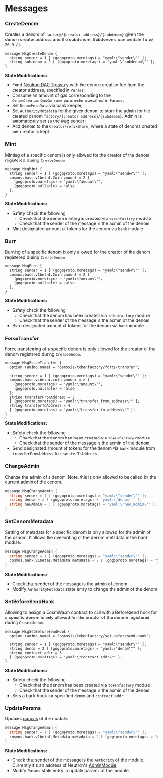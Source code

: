 # Messages

### CreateDenom
Creates a denom of `factory/{creator address}/{subdenom}` given the denom creator address and the subdenom. Subdenoms can contain `[a-zA-Z0-9./]`.
``` {.go}
message MsgCreateDenom {
  string sender = 1 [ (gogoproto.moretags) = "yaml:\"sender\"" ];
  string subdenom = 2 [ (gogoproto.moretags) = "yaml:\"subdenom\"" ];
}
```

**State Modifications:**
- Fund [Neutron DAO Treasury](/neutron/dao/overview) with the denom creation fee from the creator address, specified in `Params`; 
- Consume an amount of gas corresponding to the `DenomCreationGasConsume` parameter specified in `Params`;
- Set `DenomMetaData` via bank keeper;
- Set `AuthorityMetadata` for the given denom to store the admin for the created denom `factory/{creator address}/{subdenom}`. Admin is automatically set as the Msg sender;
- Add denom to the `CreatorPrefixStore`, where a state of denoms created per creator is kept.

### Mint
Minting of a specific denom is only allowed for the creator of the denom registered during `CreateDenom`
``` {.go}
message MsgMint {
  string sender = 1 [ (gogoproto.moretags) = "yaml:\"sender\"" ];
  cosmos.base.v1beta1.Coin amount = 2 [
    (gogoproto.moretags) = "yaml:\"amount\"",
    (gogoproto.nullable) = false
  ];
}
```

**State Modifications:**
- Safety check the following
  - Check that the denom minting is created via `tokenfactory` module
  - Check that the sender of the message is the admin of the denom
- Mint designated amount of tokens for the denom via `bank` module



### Burn
Burning of a specific denom is only allowed for the creator of the denom registered during `CreateDenom`
``` {.go}
message MsgBurn {
  string sender = 1 [ (gogoproto.moretags) = "yaml:\"sender\"" ];
  cosmos.base.v1beta1.Coin amount = 2 [
    (gogoproto.moretags) = "yaml:\"amount\"",
    (gogoproto.nullable) = false
  ];
}
```

**State Modifications:**
- Safety check the following
  - Check that the denom has been created via `tokenfactory` module
  - Check that the sender of the message is the admin of the denom
- Burn designated amount of tokens for the denom via `bank` module



### ForceTransfer
Force transferring of a specific denom is only allowed for the creator of the denom registered during `CreateDenom`.
``` {.go}
message MsgForceTransfer {
  option (amino.name) = "osmosis/tokenfactory/force-transfer";

  string sender = 1 [ (gogoproto.moretags) = "yaml:\"sender\"" ];
  cosmos.base.v1beta1.Coin amount = 2 [
    (gogoproto.moretags) = "yaml:\"amount\"",
    (gogoproto.nullable) = false
  ];
  string transferFromAddress = 3
  [ (gogoproto.moretags) = "yaml:\"transfer_from_address\"" ];
  string transferToAddress = 4
  [ (gogoproto.moretags) = "yaml:\"transfer_to_address\"" ];
}
```

**State Modifications:**
- Safety check the following
  - Check that the denom has been created via `tokenfactory` module
  - Check that the sender of the message is the admin of the denom
- Send designated amount of tokens for the denom via `bank` module from `transferFromAddress` to `transferToAddress`



### ChangeAdmin
Change the admin of a denom. Note, this is only allowed to be called by the current admin of the denom.

```go
message MsgChangeAdmin {
  string sender = 1 [ (gogoproto.moretags) = "yaml:\"sender\"" ];
  string denom = 2 [ (gogoproto.moretags) = "yaml:\"denom\"" ];
  string newAdmin = 3 [ (gogoproto.moretags) = "yaml:\"new_admin\"" ];
}
```



### SetDenomMetadata
Setting of metadata for a specific denom is only allowed for the admin of the denom.
It allows the overwriting of the denom metadata in the bank module.

```go
message MsgChangeAdmin {
  string sender = 1 [ (gogoproto.moretags) = "yaml:\"sender\"" ];
  cosmos.bank.v1beta1.Metadata metadata = 2 [ (gogoproto.moretags) = "yaml:\"metadata\"", (gogoproto.nullable)   = false ];
}
```

**State Modifications:**

- Check that sender of the message is the admin of denom
- Modify `AuthorityMetadata` state entry to change the admin of the denom



### SetBeforeSendHook
Allowing to assign a CosmWasm contract to call with a BeforeSend hook for a specific denom is only allowed for the creator of the denom registered during `CreateDenom`.
``` {.go}
message MsgSetBeforeSendHook {
  option (amino.name) = "osmosis/tokenfactory/set-beforesend-hook";

  string sender = 1 [ (gogoproto.moretags) = "yaml:\"sender\"" ];
  string denom = 2 [ (gogoproto.moretags) = "yaml:\"denom\"" ];
  string contract_addr = 3
  [ (gogoproto.moretags) = "yaml:\"contract_addr\"" ];
}
```

**State Modifications:**
- Safety check the following
  - Check that the denom has been created via `tokenfactory` module
  - Check that the sender of the message is the admin of the denom
- Sets a bank hook for specified `denom` and `contract_addr`



### UpdateParams
Updates [params](/neutron/modules/3rdparty/osmosis/tokenfactory/params) of the module.

```go
message MsgChangeAdmin {
  string sender = 1 [ (gogoproto.moretags) = "yaml:\"sender\"" ];
  cosmos.bank.v1beta1.Metadata metadata = 2 [ (gogoproto.moretags) = "yaml:\"metadata\"", (gogoproto.nullable)   = false ];
}
```

**State Modifications:**

- Check that sender of the message is the `Authority` of the module. Currently it's an address of Neutron's [AdminModule](/neutron/modules/admin-module/overview)
- Modify `Params` state entry to update params of the module